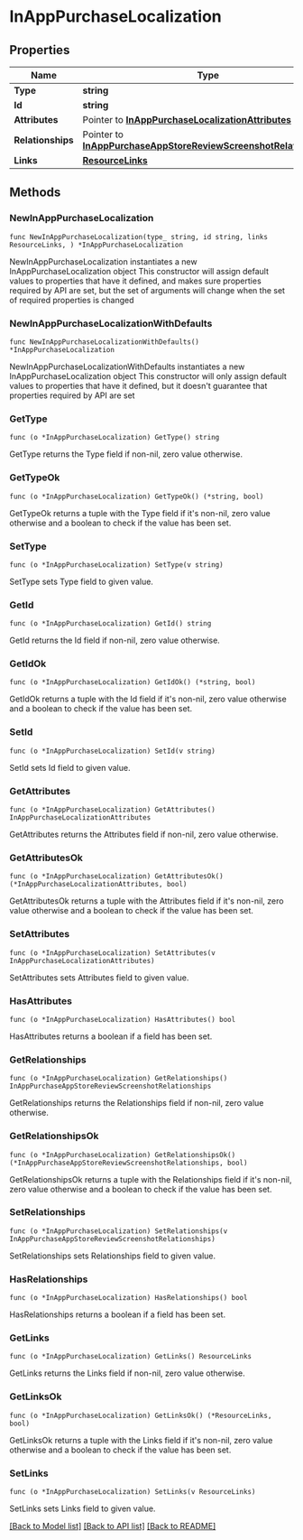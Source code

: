 # InAppPurchaseLocalization

## Properties

Name | Type | Description | Notes
------------ | ------------- | ------------- | -------------
**Type** | **string** |  | 
**Id** | **string** |  | 
**Attributes** | Pointer to [**InAppPurchaseLocalizationAttributes**](InAppPurchaseLocalizationAttributes.md) |  | [optional] 
**Relationships** | Pointer to [**InAppPurchaseAppStoreReviewScreenshotRelationships**](InAppPurchaseAppStoreReviewScreenshotRelationships.md) |  | [optional] 
**Links** | [**ResourceLinks**](ResourceLinks.md) |  | 

## Methods

### NewInAppPurchaseLocalization

`func NewInAppPurchaseLocalization(type_ string, id string, links ResourceLinks, ) *InAppPurchaseLocalization`

NewInAppPurchaseLocalization instantiates a new InAppPurchaseLocalization object
This constructor will assign default values to properties that have it defined,
and makes sure properties required by API are set, but the set of arguments
will change when the set of required properties is changed

### NewInAppPurchaseLocalizationWithDefaults

`func NewInAppPurchaseLocalizationWithDefaults() *InAppPurchaseLocalization`

NewInAppPurchaseLocalizationWithDefaults instantiates a new InAppPurchaseLocalization object
This constructor will only assign default values to properties that have it defined,
but it doesn't guarantee that properties required by API are set

### GetType

`func (o *InAppPurchaseLocalization) GetType() string`

GetType returns the Type field if non-nil, zero value otherwise.

### GetTypeOk

`func (o *InAppPurchaseLocalization) GetTypeOk() (*string, bool)`

GetTypeOk returns a tuple with the Type field if it's non-nil, zero value otherwise
and a boolean to check if the value has been set.

### SetType

`func (o *InAppPurchaseLocalization) SetType(v string)`

SetType sets Type field to given value.


### GetId

`func (o *InAppPurchaseLocalization) GetId() string`

GetId returns the Id field if non-nil, zero value otherwise.

### GetIdOk

`func (o *InAppPurchaseLocalization) GetIdOk() (*string, bool)`

GetIdOk returns a tuple with the Id field if it's non-nil, zero value otherwise
and a boolean to check if the value has been set.

### SetId

`func (o *InAppPurchaseLocalization) SetId(v string)`

SetId sets Id field to given value.


### GetAttributes

`func (o *InAppPurchaseLocalization) GetAttributes() InAppPurchaseLocalizationAttributes`

GetAttributes returns the Attributes field if non-nil, zero value otherwise.

### GetAttributesOk

`func (o *InAppPurchaseLocalization) GetAttributesOk() (*InAppPurchaseLocalizationAttributes, bool)`

GetAttributesOk returns a tuple with the Attributes field if it's non-nil, zero value otherwise
and a boolean to check if the value has been set.

### SetAttributes

`func (o *InAppPurchaseLocalization) SetAttributes(v InAppPurchaseLocalizationAttributes)`

SetAttributes sets Attributes field to given value.

### HasAttributes

`func (o *InAppPurchaseLocalization) HasAttributes() bool`

HasAttributes returns a boolean if a field has been set.

### GetRelationships

`func (o *InAppPurchaseLocalization) GetRelationships() InAppPurchaseAppStoreReviewScreenshotRelationships`

GetRelationships returns the Relationships field if non-nil, zero value otherwise.

### GetRelationshipsOk

`func (o *InAppPurchaseLocalization) GetRelationshipsOk() (*InAppPurchaseAppStoreReviewScreenshotRelationships, bool)`

GetRelationshipsOk returns a tuple with the Relationships field if it's non-nil, zero value otherwise
and a boolean to check if the value has been set.

### SetRelationships

`func (o *InAppPurchaseLocalization) SetRelationships(v InAppPurchaseAppStoreReviewScreenshotRelationships)`

SetRelationships sets Relationships field to given value.

### HasRelationships

`func (o *InAppPurchaseLocalization) HasRelationships() bool`

HasRelationships returns a boolean if a field has been set.

### GetLinks

`func (o *InAppPurchaseLocalization) GetLinks() ResourceLinks`

GetLinks returns the Links field if non-nil, zero value otherwise.

### GetLinksOk

`func (o *InAppPurchaseLocalization) GetLinksOk() (*ResourceLinks, bool)`

GetLinksOk returns a tuple with the Links field if it's non-nil, zero value otherwise
and a boolean to check if the value has been set.

### SetLinks

`func (o *InAppPurchaseLocalization) SetLinks(v ResourceLinks)`

SetLinks sets Links field to given value.



[[Back to Model list]](../README.md#documentation-for-models) [[Back to API list]](../README.md#documentation-for-api-endpoints) [[Back to README]](../README.md)


